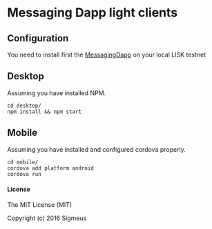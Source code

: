 # Messaging Dapp light clients


## Configuration
You need to install first the [MessagingDapp](https://github.com/fix/messagingDapp) on your local LISK testnet

## Desktop
Assuming you have installed NPM.
```
cd desktop/
npm install && npm start
```

## Mobile
Assuming you have installed and configured cordova properly.
```
cd mobile/
cordova add platform android
cordova run
```

#### License
The MIT License (MIT)

Copyright (c) 2016 Sigmeus  
